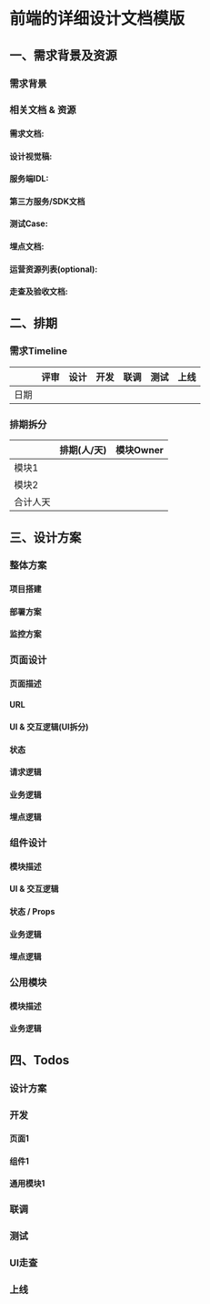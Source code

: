 
# 前端的详细设计文档模版
## 一、需求背景及资源
### 需求背景
### 相关文档 & 资源
#### 需求文档:
#### 设计视觉稿:
#### 服务端IDL:
#### 第三方服务/SDK文档
#### 测试Case:
#### 埋点文档:
#### 运营资源列表(optional):
#### 走查及验收文档:
## 二、排期
### 需求Timeline
|      | 评审 | 设计 | 开发 | 联调 | 测试 | 上线 |
| ---- | ---- | ---- | ---- | ---- | ---- | ---- |
| 日期 |      |      |      |      |      |      |

### 排期拆分
|          | 排期(人/天) | 模块Owner |
| -------- | ----------- | --------- |
| 模块1    |             |           |
| 模块2    |             |           |
| 合计人天 |             |           |

## 三、设计方案
### 整体方案
#### 项目搭建
#### 部署方案
#### 监控方案
### 页面设计
#### 页面描述
#### URL
#### UI & 交互逻辑(UI拆分)
#### 状态
#### 请求逻辑
#### 业务逻辑
#### 埋点逻辑
### 组件设计
#### 模块描述
#### UI & 交互逻辑
#### 状态 / Props
#### 业务逻辑
#### 埋点逻辑
### 公用模块
#### 模块描述
#### 业务逻辑
## 四、Todos
### 设计方案
### 开发
#### 页面1
#### 组件1
#### 通用模块1
### 联调
### 测试
### UI走查
### 上线